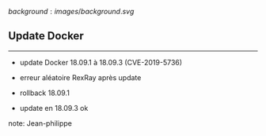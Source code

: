 $background:images/background.svg$
## Update Docker
---
* update Docker 18.09.1 à 18.09.3 (CVE-2019-5736) 

* erreur aléatoire RexRay après update

* rollback 18.09.1

* update en 18.09.3 ok


note: Jean-philippe
